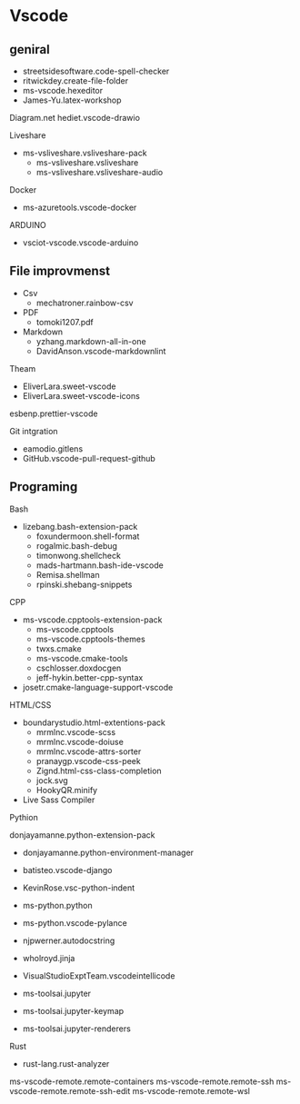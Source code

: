 # Vscode
<!-- Richie Extention list -->
## geniral

- streetsidesoftware.code-spell-checker
- ritwickdey.create-file-folder
- ms-vscode.hexeditor
- James-Yu.latex-workshop

Diagram.net
hediet.vscode-drawio

Liveshare

- ms-vsliveshare.vsliveshare-pack
  - ms-vsliveshare.vsliveshare
  - ms-vsliveshare.vsliveshare-audio

Docker

- ms-azuretools.vscode-docker

ARDUINO

- vsciot-vscode.vscode-arduino

## File improvmenst

- Csv
  - mechatroner.rainbow-csv
- PDF
  - tomoki1207.pdf
- Markdown
  - yzhang.markdown-all-in-one
  - DavidAnson.vscode-markdownlint

Theam

- EliverLara.sweet-vscode
- EliverLara.sweet-vscode-icons

esbenp.prettier-vscode

Git intgration

- eamodio.gitlens
- GitHub.vscode-pull-request-github

## Programing

Bash

- lizebang.bash-extension-pack
  - foxundermoon.shell-format
  - rogalmic.bash-debug
  - timonwong.shellcheck
  - mads-hartmann.bash-ide-vscode
  - Remisa.shellman
  - rpinski.shebang-snippets

CPP

- ms-vscode.cpptools-extension-pack
  - ms-vscode.cpptools
  - ms-vscode.cpptools-themes
  - twxs.cmake
  - ms-vscode.cmake-tools
  - cschlosser.doxdocgen
  - jeff-hykin.better-cpp-syntax
- josetr.cmake-language-support-vscode

HTML/CSS

- boundarystudio.html-extentions-pack
  - mrmlnc.vscode-scss
  - mrmlnc.vscode-doiuse
  - mrmlnc.vscode-attrs-sorter
  - pranaygp.vscode-css-peek
  - Zignd.html-css-class-completion
  - jock.svg
  - HookyQR.minify
- Live Sass Compiler

Pythion

donjayamanne.python-extension-pack

- donjayamanne.python-environment-manager
- batisteo.vscode-django
- KevinRose.vsc-python-indent
- ms-python.python
- ms-python.vscode-pylance
- njpwerner.autodocstring
- wholroyd.jinja
- VisualStudioExptTeam.vscodeintellicode

- ms-toolsai.jupyter
- ms-toolsai.jupyter-keymap
- ms-toolsai.jupyter-renderers

Rust

- rust-lang.rust-analyzer

ms-vscode-remote.remote-containers
ms-vscode-remote.remote-ssh
ms-vscode-remote.remote-ssh-edit
ms-vscode-remote.remote-wsl
